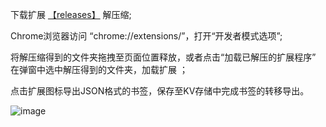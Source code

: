 下载扩展 [【releases】](https://github.com/hmhm2022/Card-Tab/releases) 解压缩;

Chrome浏览器访问 “chrome://extensions/”，打开“开发者模式选项”;

将解压缩得到的文件夹拖拽至页面位置释放，或者点击“加载已解压的扩展程序” 在弹窗中选中解压得到的文件夹，加载扩展 ；

点击扩展图标导出JSON格式的书签，保存至KV存储中完成书签的转移导出。

![image](https://github.com/user-attachments/assets/a14dd0eb-fa4f-4a1d-a871-e5348faee0b2)
